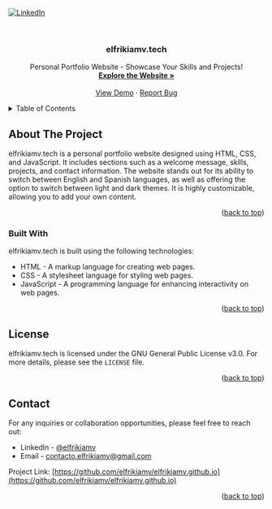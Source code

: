 <a name="readme-top"></a>

<!-- PROJECT SHIELDS -->
[![LinkedIn][linkedin-shield]][linkedin-url]

<!-- PROJECT LOGO -->
<br />
<p align="center">
  <h3 align="center">elfrikiamv.tech</h3>
  <p align="center">
    Personal Portfolio Website - Showcase Your Skills and Projects!
    <br />
    <a href="https://github.com/elfrikiamv/elfrikiamv.github.io"><strong>Explore the Website »</strong></a>
    <br />
    <br />
    <a href="http://elfrikiamv.tech/">View Demo</a>
    ·
    <a href="https://github.com/elfrikiamv/elfrikiamv.github.io/issues/">Report Bug</a>
  </p>
</p>

<!-- TABLE OF CONTENTS -->
<details>
  <summary>Table of Contents</summary>
  <ol>
    <li>
      <a href="#about-the-project">About The Project</a>
    </li>
    <li><a href="#built-with">Built With</a></li>
    <li><a href="#license">License</a></li>
    <li><a href="#contact">Contact</a></li>
  </ol>
</details>

<!-- ABOUT THE PROJECT -->
## About The Project

elfrikiamv.tech is a personal portfolio website designed using HTML, CSS, and JavaScript. It includes sections such as a welcome message, skills, projects, and contact information. The website stands out for its ability to switch between English and Spanish languages, as well as offering the option to switch between light and dark themes. It is highly customizable, allowing you to add your own content.

<p align="right">(<a href="#readme-top">back to top</a>)</p>

### Built With

elfrikiamv.tech is built using the following technologies:

* HTML - A markup language for creating web pages.
* CSS - A stylesheet language for styling web pages.
* JavaScript - A programming language for enhancing interactivity on web pages.

<p align="right">(<a href="#readme-top">back to top</a>)</p>

<!-- LICENSE -->
## License

elfrikiamv.tech is licensed under the GNU General Public License v3.0. For more details, please see the `LICENSE` file.

<p align="right">(<a href="#readme-top">back to top</a>)</p>

<!-- CONTACT -->
## Contact

For any inquiries or collaboration opportunities, please feel free to reach out:

* LinkedIn - [@elfrikiamv](https://www.linkedin.com/in/elfrikiamv/)
* Email - contacto.elfrikiamv@gmail.com

Project Link: [https://github.com/elfrikiamv/elfrikiamv.github.io](https://github.com/elfrikiamv/elfrikiamv.github.io)

<p align="right">(<a href="#readme-top">back to top</a>)</p>

<!-- MARKDOWN LINKS & IMAGES -->
<!-- https://www.markdownguide.org/basic-syntax/#reference-style-links -->
[linkedin-shield]: https://img.shields.io/badge/-LinkedIn-black.svg?style=for-the-badge&logo=linkedin&colorB=555
[linkedin-url]: https://www.linkedin.com/in/elfrikiamv/
